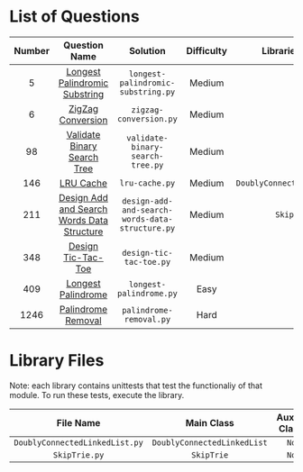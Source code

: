 # List of Questions

| Number |                                                      Question Name                                                      |                    Solution                     | Difficulty |       Libraries Used        |
| :----: | :---------------------------------------------------------------------------------------------------------------------: | :---------------------------------------------: | :--------: | :-------------------------: |
|   5    |              [Longest Palindromic Substring](https://leetcode.com/problems/longest-palindromic-substring/)              |       `longest-palindromic-substring.py`        |   Medium   |                             |
|   6    |                          [ZigZag Conversion](https://leetcode.com/problems/zigzag-conversion/)                          |             `zigzag-conversion.py`              |   Medium   |                             |
|   98   |                [Validate Binary Search Tree](https://leetcode.com/problems/validate-binary-search-tree/)                |        `validate-binary-search-tree.py`         |   Medium   |                             |
|  146   |                                  [LRU Cache](https://leetcode.com/problems/lru-cache/)                                  |                 `lru-cache.py`                  |   Medium   | `DoublyConnectedLinkedList` |
|  211   | [Design Add and Search Words Data Structure](https://leetcode.com/problems/design-add-and-search-words-data-structure/) | `design-add-and-search-words-data-structure.py` |   Medium   |         `SkipTrie`          |
|  348   |                         [Design Tic-Tac-Toe](https://leetcode.com/problems/design-tic-tac-toe/)                         |             `design-tic-tac-toe.py`             |   Medium   |                             |
|  409   |                         [Longest Palindrome](https://leetcode.com/problems/longest-palindrome/)                         |             `longest-palindrome.py`             |    Easy    |                             |
|  1246  |                         [Palindrome Removal](https://leetcode.com/problems/palindrome-removal/)                         |             `palindrome-removal.py`             |    Hard    |                             |

# Library Files

Note: each library contains unittests that test the functionaliy of that module.
To run these tests, execute the library.

|           File Name            |         Main Class          | Auxiliary Classes |
| :----------------------------: | :-------------------------: | :---------------: |
| `DoublyConnectedLinkedList.py` | `DoublyConnectedLinkedList` |      `Node`       |
|         `SkipTrie.py`          |         `SkipTrie`          |      `Node`       |
